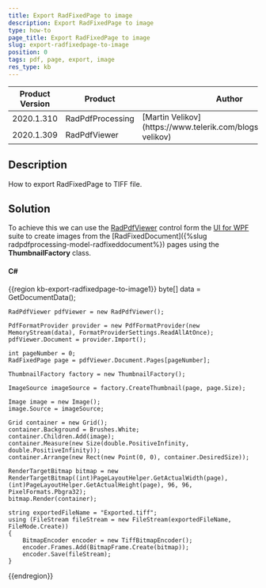 ```yaml
---
title: Export RadFixedPage to image
description: Export RadFixedPage to image
type: how-to
page_title: Export RadFixedPage to image
slug: export-radfixedpage-to-image
position: 0
tags: pdf, page, export, image
res_type: kb
---
```


<table>
<thead>
	<tr>
		<th>Product Version</th>
		<th>Product</th>
		<th>Author</th>
	</tr>
</thead>
<tbody>
	<tr>
		<td>2020.1.310</td>
		<td>RadPdfProcessing</td>
		<td rowspan="2">[Martin Velikov](https://www.telerik.com/blogs/author/martin-velikov)</td>
	</tr>
	<tr>
	    <td>2020.1.309</td>
		<td>RadPdfViewer</td>
	</tr>	
</tbody>
</table>

## Description
 
How to export RadFixedPage to TIFF file.

## Solution

To achieve this we can use the [RadPdfViewer](https://docs.telerik.com/devtools/wpf/controls/radpdfviewer/overview) control form the [UI for WPF](https://docs.telerik.com/devtools/wpf/introduction) suite to create images from the [RadFixedDocument]({%slug radpdfprocessing-model-radfixeddocument%}) pages using the **ThumbnailFactory** class.

#### __C#__

{{region  kb-export-radfixedpage-to-image1}}
	byte[] data = GetDocumentData();
		
	RadPdfViewer pdfViewer = new RadPdfViewer();

	PdfFormatProvider provider = new PdfFormatProvider(new MemoryStream(data), FormatProviderSettings.ReadAllAtOnce);
	pdfViewer.Document = provider.Import();

	int pageNumber = 0;
	RadFixedPage page = pdfViewer.Document.Pages[pageNumber];

	ThumbnailFactory factory = new ThumbnailFactory();

	ImageSource imageSource = factory.CreateThumbnail(page, page.Size);

	Image image = new Image();
	image.Source = imageSource;

	Grid container = new Grid();
	container.Background = Brushes.White;
	container.Children.Add(image);
	container.Measure(new Size(double.PositiveInfinity, double.PositiveInfinity));
	container.Arrange(new Rect(new Point(0, 0), container.DesiredSize));

	RenderTargetBitmap bitmap = new RenderTargetBitmap((int)PageLayoutHelper.GetActualWidth(page), (int)PageLayoutHelper.GetActualHeight(page), 96, 96, PixelFormats.Pbgra32);
	bitmap.Render(container);

	string exportedFileName = "Exported.tiff";
	using (FileStream fileStream = new FileStream(exportedFileName, FileMode.Create))
	{
		BitmapEncoder encoder = new TiffBitmapEncoder();
		encoder.Frames.Add(BitmapFrame.Create(bitmap));
		encoder.Save(fileStream);
	}

{{endregion}}
